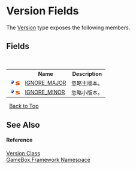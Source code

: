 # Version Fields
 

The <a href="cb16921a-748b-d23c-560f-f7936e8b5bb1">Version</a> type exposes the following members.


## Fields
&nbsp;<table><tr><th></th><th>Name</th><th>Description</th></tr><tr><td>![Public field](media/pubfield.gif "Public field")![Static member](media/static.gif "Static member")</td><td><a href="b9f5033e-fd28-b163-cdd3-5b28705cbb1a">IGNORE_MAJOR</a></td><td>
忽略主版本。</td></tr><tr><td>![Public field](media/pubfield.gif "Public field")![Static member](media/static.gif "Static member")</td><td><a href="09938c8b-b893-7559-b2cf-a78afa8c1a7f">IGNORE_MINOR</a></td><td>
忽略小版本。</td></tr></table>&nbsp;
<a href="#version-fields">Back to Top</a>

## See Also


#### Reference
<a href="cb16921a-748b-d23c-560f-f7936e8b5bb1">Version Class</a><br /><a href="a8957fe6-9cc0-3a6d-cd5c-a2a246efee1e">GameBox.Framework Namespace</a><br />